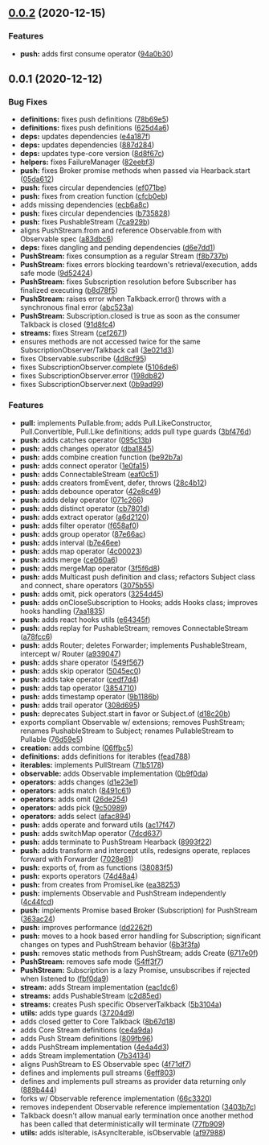 ## [0.0.2](https://github.com/rafamel/multitude/compare/v0.0.1...v0.0.2) (2020-12-15)


### Features

* **push:** adds first consume operator ([94a0b30](https://github.com/rafamel/multitude/commit/94a0b30715969cfd55a735501832a74d0ea9d9c5))



## 0.0.1 (2020-12-12)


### Bug Fixes

* **definitions:** fixes push definitions ([78b69e5](https://github.com/rafamel/multitude/commit/78b69e5b2c0ec3e87a44b74bb12d39f2c03fa5af))
* **definitions:** fixes push definitions ([625d4a6](https://github.com/rafamel/multitude/commit/625d4a6f65b72ab78db2f975503bdef745c9398e))
* **deps:** updates dependencies ([e4a187f](https://github.com/rafamel/multitude/commit/e4a187f7eddf630a86241b64ab08d4f687d84ce6))
* **deps:** updates dependencies ([887d284](https://github.com/rafamel/multitude/commit/887d28437b702421548984770007d12c6e4a4170))
* **deps:** updates type-core version ([8d8f67c](https://github.com/rafamel/multitude/commit/8d8f67c7dc76309cd26abd95deea02154b005595))
* **helpers:** fixes FailureManager ([82eebf3](https://github.com/rafamel/multitude/commit/82eebf38add3be59a9d3cf4d4f5ca88f3aea9666))
* **push:** fixes Broker promise methods when passed via Hearback.start ([05da612](https://github.com/rafamel/multitude/commit/05da6125bbb0fa1a9cdea6d1a6aa18e6368b35db))
* **push:** fixes circular dependencies ([ef071be](https://github.com/rafamel/multitude/commit/ef071be2e04183d1aa82d5293f99004d69593cb7))
* **push:** fixes from creation function ([cfcb0eb](https://github.com/rafamel/multitude/commit/cfcb0ebe72e9bb23fc28de81e24e410df9555dae))
* adds missing dependencies ([ecb6a8c](https://github.com/rafamel/multitude/commit/ecb6a8cbaed1d050fc42338456df325532ee1e96))
* **push:** fixes circular dependencies ([b735828](https://github.com/rafamel/multitude/commit/b735828ade8b531d71770dcaec486a6eb2bbe35b))
* **push:** fixes PushableStream ([7ca929b](https://github.com/rafamel/multitude/commit/7ca929b1fd2a0d00758021f702d917a4056b0852))
* aligns PushStream.from and reference Observable.from with Observable spec ([a83dbc6](https://github.com/rafamel/multitude/commit/a83dbc6c09e956081b354effc7a2edb5243068f3))
* **deps:** fixes dangling and pending dependencies ([d6e7dd1](https://github.com/rafamel/multitude/commit/d6e7dd194196805c95ab60b42f2afb8755fc03c1))
* **PushStream:** fixes consumption as a regular Stream ([f8b737b](https://github.com/rafamel/multitude/commit/f8b737b4678ffaef58791cf463c803d4ef6365bd))
* **PushStream:** fixes errors blocking teardown's retrieval/execution, adds safe mode ([9d52424](https://github.com/rafamel/multitude/commit/9d5242410f265b3c09e10df381fb8a62053ebb54))
* **PushStream:** fixes Subscription resolution before Subscriber has finalized executing ([b8d78f5](https://github.com/rafamel/multitude/commit/b8d78f5d695ae0f9a82c7217bcdaeb388c0df53b))
* **PushStream:** raises error when Talkback.error() throws with a synchronous final error ([abc523a](https://github.com/rafamel/multitude/commit/abc523aff230c547e7ee79d31597f94f9ff46b6a))
* **PushStream:** Subscription.closed is true as soon as the consumer Talkback is closed ([91d8fc4](https://github.com/rafamel/multitude/commit/91d8fc45036d7e092a02f1084cb60649255c36db))
* **streams:** fixes Stream ([cef2671](https://github.com/rafamel/multitude/commit/cef2671348a6dbfd8fe4509038ea1843c96f9c54))
* ensures methods are not accessed twice for the same SubscriptionObserver/Talkback call ([3e021d3](https://github.com/rafamel/multitude/commit/3e021d32ecddff35400b1bebf40ce490ea953e1d))
* fixes Observable.subscribe ([4d8cf95](https://github.com/rafamel/multitude/commit/4d8cf951826120311ebeca224ba9cd96e2a87cb3))
* fixes SubscriptionObserver.complete ([5106de6](https://github.com/rafamel/multitude/commit/5106de604a680fcf6b8c77707763e4743060c9ea))
* fixes SubscriptionObserver.error ([198db82](https://github.com/rafamel/multitude/commit/198db82a6f73a092cafd0c84cbc7fa9adadfc5bd))
* fixes SubscriptionObserver.next ([0b9ad99](https://github.com/rafamel/multitude/commit/0b9ad990ad65e7c6e14793dc688f08cb4bc3f786))


### Features

* **pull:** implements Pullable.from; adds Pull.LikeConstructor, Pull.Convertible, Pull.Like definitions; adds pull type guards ([3bf476d](https://github.com/rafamel/multitude/commit/3bf476dfe5882efd39e7fe1a5df8245c26e62dcd))
* **push:** adds catches operator ([095c13b](https://github.com/rafamel/multitude/commit/095c13b6d0bbbfdec162c4b2badcf21c72a787e8))
* **push:** adds changes operator ([dba1845](https://github.com/rafamel/multitude/commit/dba1845e71e019b4e9c098a404d468b7ae08bed5))
* **push:** adds combine creation function ([be92b7a](https://github.com/rafamel/multitude/commit/be92b7ad6bf554ace319965c9a92c447f8b56f63))
* **push:** adds connect operator ([1e0fa15](https://github.com/rafamel/multitude/commit/1e0fa1530ac562f914701a2efda34582debe021f))
* **push:** adds ConnectableStream ([eaf0c51](https://github.com/rafamel/multitude/commit/eaf0c51696bf1a6c65914f4783516f4723210f92))
* **push:** adds creators fromEvent, defer, throws ([28c4b12](https://github.com/rafamel/multitude/commit/28c4b12092c6d694ac7acba9630d058d54a833d6))
* **push:** adds debounce operator ([42e8c49](https://github.com/rafamel/multitude/commit/42e8c49ce706bb9fc7a8ac499290dbf376e99276))
* **push:** adds delay operator ([071c266](https://github.com/rafamel/multitude/commit/071c266cdfe1da74b9b911de36456c8d2e9e870c))
* **push:** adds distinct operator ([cb7801d](https://github.com/rafamel/multitude/commit/cb7801d459f5b280b278b91f651de8f9fc63ae3d))
* **push:** adds extract operator ([a6d2120](https://github.com/rafamel/multitude/commit/a6d2120a34452428cfacbe257bbe4e8999d11055))
* **push:** adds filter operator ([f658af0](https://github.com/rafamel/multitude/commit/f658af0cf345353462b9db44291b5584b5c4f6e3))
* **push:** adds group operator ([87e66ac](https://github.com/rafamel/multitude/commit/87e66ac7b98eeacc71f655b81076119b5ed722d9))
* **push:** adds interval ([b7e46ee](https://github.com/rafamel/multitude/commit/b7e46eefc79fd58da8736881c806b35926af96cb))
* **push:** adds map operator ([4c00023](https://github.com/rafamel/multitude/commit/4c0002355165eb900e67fb42ae14e390c1903ee9))
* **push:** adds merge ([ce060a6](https://github.com/rafamel/multitude/commit/ce060a644c487a5983ef64fc90bd260ae35473e1))
* **push:** adds mergeMap operator ([3f5f6d8](https://github.com/rafamel/multitude/commit/3f5f6d86fd85db9e73c59b1a0beb80932aa94626))
* **push:** adds Multicast push definition and class; refactors Subject class and connect, share operators ([3075b55](https://github.com/rafamel/multitude/commit/3075b557d84cee0532d2de5e08d64f67d8629ed1))
* **push:** adds omit, pick operators ([3254d45](https://github.com/rafamel/multitude/commit/3254d451e25672923b746d9e9f8619a3fa8f42d0))
* **push:** adds onCloseSubscription to Hooks; adds Hooks class; improves hooks handling ([7aa1835](https://github.com/rafamel/multitude/commit/7aa183568db61bae037e0536023ce6bfbed41d3a))
* **push:** adds react hooks utils ([e64345f](https://github.com/rafamel/multitude/commit/e64345fa07198187a944774ac4fe17ec514949ee))
* **push:** adds replay for PushableStream; removes ConnectableStream ([a78fcc6](https://github.com/rafamel/multitude/commit/a78fcc676a30faca84be3061d13129507f3bd481))
* **push:** adds Router; deletes Forwarder; implements PushableStream, intercept w/ Router ([a939047](https://github.com/rafamel/multitude/commit/a9390470cb603690cdad94bdf55ae6665f513014))
* **push:** adds share operator ([549f567](https://github.com/rafamel/multitude/commit/549f5676fde9ccf3f0b1c8c2a64cf24f00a77bd6))
* **push:** adds skip operator ([5045ec0](https://github.com/rafamel/multitude/commit/5045ec06c4157ca485bf25f41571a3577d117ba8))
* **push:** adds take operator ([cedf7d4](https://github.com/rafamel/multitude/commit/cedf7d4aa0a9736a79aeaf01cfaec1b99477e85c))
* **push:** adds tap operator ([3854710](https://github.com/rafamel/multitude/commit/38547109e732aab03af4cc060e1907c245d1d905))
* **push:** adds timestamp operator ([9b1186b](https://github.com/rafamel/multitude/commit/9b1186ba2c415f95e86384f68ef0953d68b8cc8e))
* **push:** adds trail operator ([308d695](https://github.com/rafamel/multitude/commit/308d6953047c91cdb9016cf711640bd65449413d))
* **push:** deprecates Subject.start in favor or Subject.of ([d18c20b](https://github.com/rafamel/multitude/commit/d18c20bfc8949d45c9fefb1e6d07b7f40b0c6489))
* exports compliant Observable w/ extensions; removes PushStream; renames PushableStream to Subject; renames PullableStream to Pullable ([76d59e5](https://github.com/rafamel/multitude/commit/76d59e5a856dddbec4c0bba194ccd16dae458a7f))
* **creation:** adds combine ([06ffbc5](https://github.com/rafamel/multitude/commit/06ffbc57d607584117c507144df7d85f099cb441))
* **definitions:** adds definitions for iterables ([fead788](https://github.com/rafamel/multitude/commit/fead788a7d173e1061891667cbd624389fb1dead))
* **iterables:** implements PullStream ([71b5178](https://github.com/rafamel/multitude/commit/71b51784e16b69edeacc95fe5e2406428bf9ebaa))
* **observable:** adds Observable implementation ([0b9f0da](https://github.com/rafamel/multitude/commit/0b9f0dad095827889672dc767e6133faa4c79781))
* **operators:** adds changes ([d1e23e1](https://github.com/rafamel/multitude/commit/d1e23e122f835ef452f719d306a7b5ecb2f9569f))
* **operators:** adds match ([8491c61](https://github.com/rafamel/multitude/commit/8491c612ee0734e0deb9b94bbbbc12ac71e90f4e))
* **operators:** adds omit ([26de254](https://github.com/rafamel/multitude/commit/26de2548f90e03c6648f18ca119250a3f266b28a))
* **operators:** adds pick ([9c50989](https://github.com/rafamel/multitude/commit/9c5098985ea81490881204944fc4e76200205ec1))
* **operators:** adds select ([afac894](https://github.com/rafamel/multitude/commit/afac894421f86a2b6277743b036b1ba6df746744))
* **push:** adds operate and forward utils ([ac17f47](https://github.com/rafamel/multitude/commit/ac17f4714405eaa4ed061c96afa4420ee70e0a4d))
* **push:** adds switchMap operator ([7dcd637](https://github.com/rafamel/multitude/commit/7dcd6370f310853ed826b187a9ec14344552f67b))
* **push:** adds terminate to PushStream Hearback ([8993f22](https://github.com/rafamel/multitude/commit/8993f22052ef9b7d426309a9522f99a3723768bc))
* **push:** adds transform and intercept utils, redesigns operate, replaces forward with Forwarder ([7028e81](https://github.com/rafamel/multitude/commit/7028e81effe6915343c1b5929b2ec695829e369c))
* **push:** exports of, from as functions ([38083f5](https://github.com/rafamel/multitude/commit/38083f5299ef2699c9f0a7495bb18fcb344d0f86))
* **push:** exports operators ([74d48a4](https://github.com/rafamel/multitude/commit/74d48a4df2489843d7dceaceabd61f18f09bc1dc))
* **push:** from creates from PromiseLike ([ea38253](https://github.com/rafamel/multitude/commit/ea38253eca5290f0d63ca4a75896cf7f044fce23))
* **push:** implements Observable and PushStream independently ([4c44fcd](https://github.com/rafamel/multitude/commit/4c44fcd122bb5b92f0b4ed390906a4479123568a))
* **push:** implements Promise based Broker (Subscription) for PushStream ([363ac24](https://github.com/rafamel/multitude/commit/363ac24ddf08075da657ae60a5a0d715addc6343))
* **push:** improves performance ([dd2262f](https://github.com/rafamel/multitude/commit/dd2262fa1a3ae3d27af2f85bb85f840e033d1cf9))
* **push:** moves to a hook based error handling for Subscription; significant changes on types and PushStream behavior ([6b3f3fa](https://github.com/rafamel/multitude/commit/6b3f3fa1da34cebea5e7ee232345f91592a6a790))
* **push:** removes static methods from PushStream; adds Create ([6717e0f](https://github.com/rafamel/multitude/commit/6717e0f4f5d6f01c30d1a43c3ad93b3a15a0579f))
* **PushStream:** removes safe mode ([54ff3f7](https://github.com/rafamel/multitude/commit/54ff3f746d08e74a051aab802fb2b1003bdecbbc))
* **PushStream:** Subscription is a lazy Promise, unsubscribes if rejected when listened to ([fbf0da9](https://github.com/rafamel/multitude/commit/fbf0da93cd45d54a341ece28dcf69485cdc86c1b))
* **stream:** adds Stream implementation ([eac1dc6](https://github.com/rafamel/multitude/commit/eac1dc678a8066baa5bfc34d1d39bebef606f4fa))
* **streams:** adds PushableStream ([c2d85ed](https://github.com/rafamel/multitude/commit/c2d85ed2f3e4d451486b47e58e3898744f0dfe61))
* **streams:** creates Push specific ObserverTalkback ([5b3104a](https://github.com/rafamel/multitude/commit/5b3104ad0e1af298841069a3067a4a8742fb4058))
* **utils:** adds type guards ([37204d9](https://github.com/rafamel/multitude/commit/37204d929c1885a831d03a4c5dd434be9241952e))
* adds closed getter to Core Talkback ([8b67d18](https://github.com/rafamel/multitude/commit/8b67d188a8741f09902e5cb8f77c43c503106e3d))
* adds Core Stream definitions ([ce4a9da](https://github.com/rafamel/multitude/commit/ce4a9da89f40c1bead0126c9deabaef293f8d99e))
* adds Push Stream definitions ([809fb96](https://github.com/rafamel/multitude/commit/809fb96f525ef31c72f53671a87eedd6837db6fa))
* adds PushStream implementation ([4e4a4d3](https://github.com/rafamel/multitude/commit/4e4a4d3ab920f5c5ba61656ad065778049ca9457))
* adds Stream implementation ([7b34134](https://github.com/rafamel/multitude/commit/7b34134436b6a1038e62e0acf8188dd88ec38e45))
* aligns PushStream to ES Observable spec ([4f71df7](https://github.com/rafamel/multitude/commit/4f71df7250b012eb989a870129ed662a954ae202))
* defines and implements pull streams ([6eff803](https://github.com/rafamel/multitude/commit/6eff803363b06d9724d3ac8ba35918ceef685704))
* defines and implements pull streams as provider data returning only ([889b444](https://github.com/rafamel/multitude/commit/889b444071bd562c60a50f7350cdd94f6da161bc))
* forks w/ Observable reference implementation ([66c3320](https://github.com/rafamel/multitude/commit/66c332023734eaf24ccf6b82aeb5120f8f94498f))
* removes independent Observable reference implementation ([3403b7c](https://github.com/rafamel/multitude/commit/3403b7cd751a6dfc92964c7e6b5765607b0e6721))
* Talkback doesn't allow manual early termination once another method has been called that deterministically will terminate ([77fb909](https://github.com/rafamel/multitude/commit/77fb909c974bfbf780292cc4b241b2d75343f8bb))
* **utils:** adds isIterable, isAsyncIterable, isObservable ([af97988](https://github.com/rafamel/multitude/commit/af97988b4dd474e2958761989674036297397af3))



